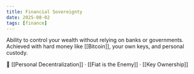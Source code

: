 ```yaml
---
title: Financial Sovereignty
date: 2025-08-02
tags: [finance]
---
```


Ability to control your wealth without relying on banks or governments. Achieved with hard money like [[Bitcoin]], your own keys, and personal custody.

📎 [[Personal Decentralization]] · [[Fiat is the Enemy]] · [[Key Ownership]]
